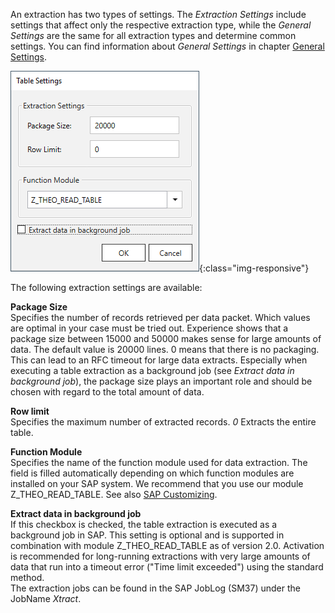 An extraction has two types of settings. The *Extraction Settings* include settings that affect only the respective extraction type, while the *General Settings* are the same for all extraction types and determine common settings. You can find information about *General Settings* in chapter [General Settings](../advanced-techniques/general-settings).

![Extraction-Settings-01](/img/content/xu/Table-Extraction-Settings.png){:class="img-responsive"}

The following extraction settings are available:

**Package Size** <br>
Specifies the number of records retrieved per data packet. Which values are optimal in your case must be tried out. 
Experience shows that a package size between 15000 and 50000 makes sense for large amounts of data. The default value is 20000 lines. 
0 means that there is no packaging. This can lead to an RFC timeout for large data extracts.
Especially when executing a table extraction as a background job (see *Extract data in background job*), the package size plays an important role and should be chosen with regard to the total amount of data. 

**Row limit** <br>
Specifies the maximum number of extracted records. *0* Extracts the entire table.

**Function Module** <br>
Specifies the name of the function module used for data extraction. The field is filled automatically depending on which function modules are installed on your SAP system.
We recommend that you use our module Z_THEO_READ_TABLE. See also [SAP Customizing](../sap-customizing/custom-function-module-for-table-extraction). 

**Extract data in background job** <br>
If this checkbox is checked, the table extraction is executed as a background job in SAP. This setting is optional and is supported in combination with module Z_THEO_READ_TABLE as of version 2.0.
Activation is recommended for long-running extractions with very large amounts of data that run into a timeout error ("Time limit exceeded") using the standard method. <br>
The extraction jobs can be found in the SAP JobLog (SM37) under the JobName *Xtract*.
